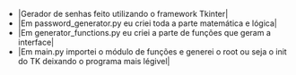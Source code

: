 - |Gerador de senhas feito utilizando o framework Tkinter|
- |Em password_generator.py eu criei toda a parte matemática e lógica|
- |Em generator_functions.py eu criei a parte de funções que geram a interface|
- |Em main.py importei o módulo de funções e generei o root ou seja o init do TK deixando o programa mais légivel|
